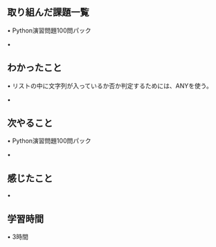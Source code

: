 ## 取り組んだ課題一覧
• Python演習問題100問パック

• 

## わかったこと
• リストの中に文字列が入っているか否か判定するためには、ANYを使う。

• 

## 次やること
•  Python演習問題100問パック

• 

## 感じたこと
• 

## 学習時間
• 3時間